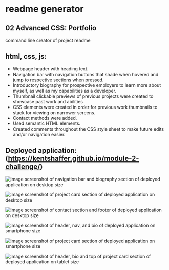 
# readme generator

## 02 Advanced CSS: Portfolio

command line creator of project readme

## html, css, js:

* Webpage header with heading text.
* Navigation bar with navigation buttons that shade when hovered and jump to respective sections when pressed.
* Introductory biography for prospective employers to learn more about myself, as well as my capabilities as a developer.
* Thumbnail clickable previews of previous projects were created to showcase past work and abilities
* CSS elements were created in order for previous work thumbnails to stack for viewing on narrower screens.
* Contact methods were added.
* Used semantic HTML elements.
* Created comments throughout the CSS style sheet to make future edits and/or navigation easier. 

## Deployed application: (https://kentshaffer.github.io/module-2-challenge/)

![image screenshot of navigation bar and biography section of deployed application on desktop size](/Assets/images/module-2-challenge-desktop-1.png)

![image screenshot of project card section of deployed application on desktop size](/Assets/images/module-2-challenge-desktop-2.png)

![image screenshot of contact section and footer of deployed application on desktop size](/Assets/images/module-2-challenge-desktop-3.png) 

![image screenshot of header, nav, and bio of deployed application on smartphone size](/Assets/images/module-2-challenge-mobile-1.png) 

![image screenshot of project card section of deployed application on smartphone size](/Assets/images/module-2-challenge-mobile-2.png) 

![image screenshot of header, bio and top of project card section of deployed application on tablet size](/Assets/images/module-2-challenge-tablet-1.png) 
